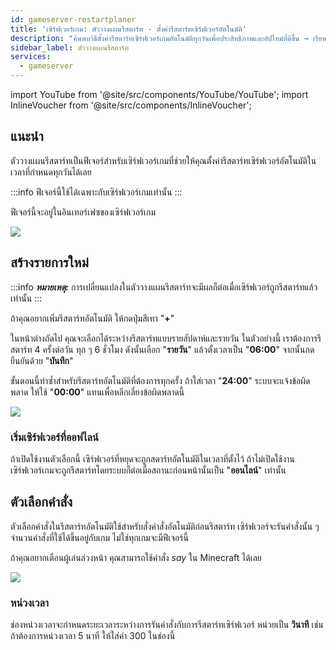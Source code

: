 ```yaml
---
id: gameserver-restartplaner
title: 'เซิร์ฟเวอร์เกม: ตัววางแผนรีสตาร์ท - ตั้งค่ารีสตาร์ทเซิร์ฟเวอร์อัตโนมัติ'
description: "ค้นพบวิธีตั้งค่ารีสตาร์ทเซิร์ฟเวอร์เกมอัตโนมัติทุกวันเพื่อประสิทธิภาพและอัปไทม์ที่ดีขึ้น → เรียนรู้เพิ่มเติมตอนนี้"
sidebar_label: ตัววางแผนรีสตาร์ท
services:
  - gameserver
---
```


import YouTube from '@site/src/components/YouTube/YouTube';
import InlineVoucher from '@site/src/components/InlineVoucher';

## แนะนำ
ตัววางแผนรีสตาร์ทเป็นฟีเจอร์สำหรับเซิร์ฟเวอร์เกมที่ช่วยให้คุณตั้งค่ารีสตาร์ทเซิร์ฟเวอร์อัตโนมัติในเวลาที่กำหนดทุกวันได้เลย

<YouTube videoId="bcsAePevPnY" imageSrc="https://screensaver01.zap-hosting.com/index.php/s/pNsgKBQQGEC3tPj/preview" title="วิธีตั้งค่า ตัววางแผนรีสตาร์ท สำหรับเซิร์ฟเวอร์ของคุณ!" description="รู้สึกเข้าใจมากขึ้นเมื่อเห็นของจริง? เราจัดให้! ดำน้ำดูวิดีโอของเราที่อธิบายทุกอย่างให้คุณ ไม่ว่าคุณจะรีบหรือชอบเรียนรู้แบบสนุก ๆ ก็เหมาะสุด ๆ!"/>

:::info
ฟีเจอร์นี้ใช้ได้เฉพาะกับเซิร์ฟเวอร์เกมเท่านั้น
:::

ฟีเจอร์นี้จะอยู่ในอินเทอร์เฟซของเซิร์ฟเวอร์เกม

![](https://screensaver01.zap-hosting.com/index.php/s/doBQoGw3kTj8o6r/preview)

<InlineVoucher />

## สร้างรายการใหม่

:::info
***หมายเหตุ:*** การเปลี่ยนแปลงในตัววางแผนรีสตาร์ทจะมีผลก็ต่อเมื่อเซิร์ฟเวอร์ถูกรีสตาร์ทแล้วเท่านั้น
:::

ถ้าคุณอยากเพิ่มรีสตาร์ทอัตโนมัติ ให้กดปุ่มสีเทา "**+**"

ในหน้าต่างถัดไป คุณจะเลือกได้ระหว่างรีสตาร์ทแบบรายสัปดาห์และรายวัน ในตัวอย่างนี้ เราต้องการรีสตาร์ท 4 ครั้งต่อวัน ทุก ๆ 6 ชั่วโมง ดังนั้นเลือก "**รายวัน**" แล้วตั้งเวลาเป็น "**06:00**" จากนั้นกดยืนยันด้วย "**บันทึก**"

ขั้นตอนนี้ทำซ้ำสำหรับรีสตาร์ทอัตโนมัติที่ต้องการทุกครั้ง ถ้าใส่เวลา "**24:00**" ระบบจะแจ้งข้อผิดพลาด ให้ใช้ "**00:00**" แทนเพื่อหลีกเลี่ยงข้อผิดพลาดนี้

![](https://screensaver01.zap-hosting.com/index.php/s/j4nyS4efsKTinBS/preview)

### เริ่มเซิร์ฟเวอร์ที่ออฟไลน์

ถ้าเปิดใช้งานตัวเลือกนี้ เซิร์ฟเวอร์ที่หยุดจะถูกสตาร์ทอัตโนมัติในเวลาที่ตั้งไว้ ถ้าไม่เปิดใช้งาน เซิร์ฟเวอร์เกมจะถูกรีสตาร์ทโดยระบบก็ต่อเมื่อสถานะก่อนหน้านั้นเป็น "**ออนไลน์**" เท่านั้น

## ตัวเลือกคำสั่ง

ตัวเลือกคำสั่งในรีสตาร์ทอัตโนมัติใช้สำหรับสั่งคำสั่งอัตโนมัติก่อนรีสตาร์ท เซิร์ฟเวอร์จะรันคำสั่งนั้น ๆ จำนวนคำสั่งที่ใช้ได้ขึ้นอยู่กับเกม ไม่ใช่ทุกเกมจะมีฟีเจอร์นี้

ถ้าคุณอยากเตือนผู้เล่นล่วงหน้า คุณสามารถใช้คำสั่ง *say* ใน Minecraft ได้เลย

![](https://screensaver01.zap-hosting.com/index.php/s/bcRJQprM2BFeR75/preview)

### หน่วงเวลา

ช่องหน่วงเวลาจะกำหนดระยะเวลาระหว่างการรันคำสั่งกับการรีสตาร์ทเซิร์ฟเวอร์ หน่วยเป็น **วินาที** เช่น ถ้าต้องการหน่วงเวลา 5 นาที ให้ใส่ค่า 300 ในช่องนี้

<InlineVoucher />